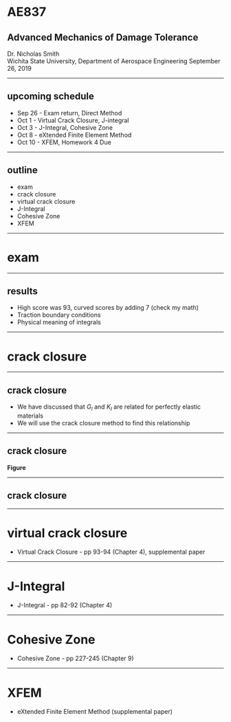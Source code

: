 # AE837
## Advanced Mechanics of Damage Tolerance
Dr. Nicholas Smith<br/>
Wichita State University, Department of Aerospace Engineering
September 26, 2019

----
## upcoming schedule

-   Sep 26 - Exam return, Direct Method
-   Oct 1 - Virtual Crack Closure, J-integral
-   Oct 3 - J-Integral, Cohesive Zone
-   Oct 8 - eXtended Finite Element Method
-   Oct 10 - XFEM, Homework 4 Due

----
## outline

<!-- vim-markdown-toc GFM -->

* exam
* crack closure
* virtual crack closure
* J-Integral
* Cohesive Zone
* XFEM

<!-- vim-markdown-toc -->

---
# exam

----
## results

-   High score was 93, curved scores by adding 7 (check my math)
-   Traction boundary conditions
-   Physical meaning of integrals

---
# crack closure

----
## crack closure

-   We have discussed that $G_I$ and $K_I$ are related for perfectly elastic materials
-   We will use the crack closure method to find this relationship

----
## crack closure

**Figure**

----
## crack closure

---
# virtual crack closure

-   Virtual Crack Closure - pp 93-94 (Chapter 4), supplemental paper

---
# J-Integral

-   J-Integral - pp 82-92 (Chapter 4)

---
# Cohesive Zone

-   Cohesive Zone - pp 227-245 (Chapter 9)

---
# XFEM

-   eXtended Finite Element Method (supplemental paper)



